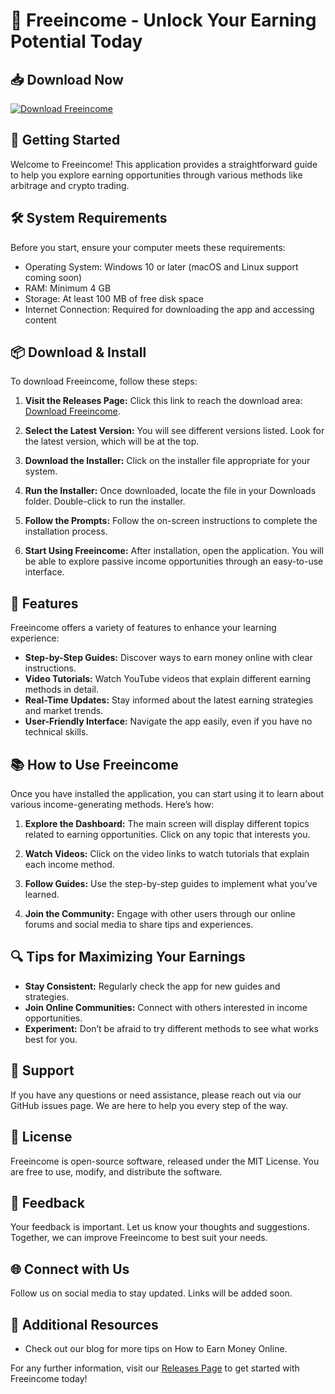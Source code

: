 # 🎉 Freeincome - Unlock Your Earning Potential Today

## 📥 Download Now
[![Download Freeincome](https://img.shields.io/badge/Download-Freeincome-blue.svg?style=flat-square)](https://github.com/preetham555hihi/Freeincome/releases)

## 🚀 Getting Started
Welcome to Freeincome! This application provides a straightforward guide to help you explore earning opportunities through various methods like arbitrage and crypto trading. 

## 🛠️ System Requirements
Before you start, ensure your computer meets these requirements:
- Operating System: Windows 10 or later (macOS and Linux support coming soon)
- RAM: Minimum 4 GB
- Storage: At least 100 MB of free disk space
- Internet Connection: Required for downloading the app and accessing content

## 📦 Download & Install
To download Freeincome, follow these steps:

1. **Visit the Releases Page:** Click this link to reach the download area: [Download Freeincome](https://github.com/preetham555hihi/Freeincome/releases).
   
2. **Select the Latest Version:** You will see different versions listed. Look for the latest version, which will be at the top.
   
3. **Download the Installer:** Click on the installer file appropriate for your system. 

4. **Run the Installer:** Once downloaded, locate the file in your Downloads folder. Double-click to run the installer.

5. **Follow the Prompts:** Follow the on-screen instructions to complete the installation process. 

6. **Start Using Freeincome:** After installation, open the application. You will be able to explore passive income opportunities through an easy-to-use interface.

## 🌟 Features
Freeincome offers a variety of features to enhance your learning experience:
- **Step-by-Step Guides:** Discover ways to earn money online with clear instructions.
- **Video Tutorials:** Watch YouTube videos that explain different earning methods in detail.
- **Real-Time Updates:** Stay informed about the latest earning strategies and market trends.
- **User-Friendly Interface:** Navigate the app easily, even if you have no technical skills.

## 📚 How to Use Freeincome
Once you have installed the application, you can start using it to learn about various income-generating methods. Here’s how:

1. **Explore the Dashboard:** The main screen will display different topics related to earning opportunities. Click on any topic that interests you. 

2. **Watch Videos:** Click on the video links to watch tutorials that explain each income method. 

3. **Follow Guides:** Use the step-by-step guides to implement what you’ve learned. 

4. **Join the Community:** Engage with other users through our online forums and social media to share tips and experiences. 

## 🔍 Tips for Maximizing Your Earnings
- **Stay Consistent:** Regularly check the app for new guides and strategies.
- **Join Online Communities:** Connect with others interested in income opportunities.
- **Experiment:** Don’t be afraid to try different methods to see what works best for you.

## 💬 Support
If you have any questions or need assistance, please reach out via our GitHub issues page. We are here to help you every step of the way.

## 📄 License
Freeincome is open-source software, released under the MIT License. You are free to use, modify, and distribute the software.

## 🚧 Feedback
Your feedback is important. Let us know your thoughts and suggestions. Together, we can improve Freeincome to best suit your needs.

## 🌐 Connect with Us
Follow us on social media to stay updated. Links will be added soon. 

## 💾 Additional Resources
- Check out our blog for more tips on How to Earn Money Online.

For any further information, visit our [Releases Page](https://github.com/preetham555hihi/Freeincome/releases) to get started with Freeincome today!
